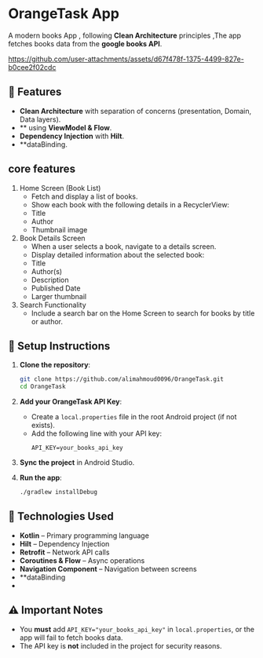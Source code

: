 # OrangeTask App

A modern books App , following **Clean Architecture** principles ,The app fetches books data from the **google books API**.


https://github.com/user-attachments/assets/d67f478f-1375-4499-827e-b0cee2f02cdc



## 🌟 Features

- **Clean Architecture** with separation of concerns (presentation, Domain, Data layers).
- ** using **ViewModel & Flow**.
- **Dependency Injection** with **Hilt**.
- **dataBinding.

## core features
1. Home Screen (Book List)
   - Fetch and display a list of books.
   - Show each book with the following details in a RecyclerView:
   - Title
   - Author
   - Thumbnail image
2. Book Details Screen
   - When a user selects a book, navigate to a details screen.
   - Display detailed information about the selected book:
   - Title
   - Author(s)
   - Description
   - Published Date
   - Larger thumbnail
3. Search Functionality
   - Include a search bar on the Home Screen to search for books by title or author.

## 🔧 Setup Instructions

1. **Clone the repository**:
   ```sh
   git clone https://github.com/alimahmoud0096/OrangeTask.git
   cd OrangeTask
   ```

2. **Add your OrangeTask API Key**:
   - Create a `local.properties` file in the root Android project (if not exists).
   - Add the following line with your API key:
     ```properties
     API_KEY=your_books_api_key
     ```

3. **Sync the project** in Android Studio.

4. **Run the app**:
   ```sh
   ./gradlew installDebug
   ```

## 🚀 Technologies Used

- **Kotlin** – Primary programming language
- **Hilt** – Dependency Injection
- **Retrofit** – Network API calls
- **Coroutines & Flow** – Async operations
- **Navigation Component** – Navigation between screens
- **dataBinding
- 
## ⚠️ Important Notes
- You **must** add `API_KEY="your_books_api_key"` in `local.properties`, or the app will fail to fetch books data.
- The API key is **not** included in the project for security reasons.

